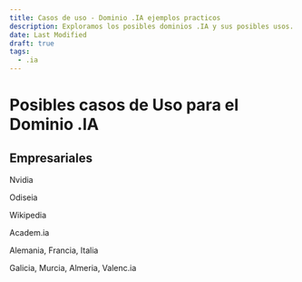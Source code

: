 ```yaml
---
title: Casos de uso - Dominio .IA ejemplos practicos
description: Exploramos los posibles dominios .IA y sus posibles usos.
date: Last Modified
draft: true
tags:
  - .ia
---
```


# Posibles casos de Uso para el Dominio .IA


## Empresariales

Nvidia

Odiseia

Wikipedia

Academ.ia

Alemania, Francia, Italia

Galicia, Murcia, Almeria, Valenc.ia